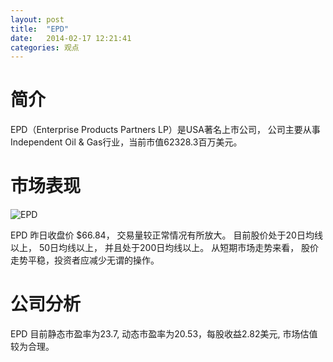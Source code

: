```yaml
---
layout: post
title:  "EPD"
date:   2014-02-17 12:21:41
categories: 观点
---
```


# 简介
EPD（Enterprise Products Partners LP）是USA著名上市公司，
公司主要从事Independent Oil & Gas行业，当前市值62328.3百万美元。

# 市场表现

![EPD](http://finviz.com/chart.ashx?t=EPD&ty=c&ta=1&p=d&s=l)

EPD 昨日收盘价 $66.84，
交易量较正常情况有所放大。
目前股价处于20日均线以上，
50日均线以上，
并且处于200日均线以上。
从短期市场走势来看，
股价走势平稳，投资者应减少无谓的操作。

# 公司分析
EPD 目前静态市盈率为23.7, 动态市盈率为20.53，每股收益2.82美元,
市场估值较为合理。
